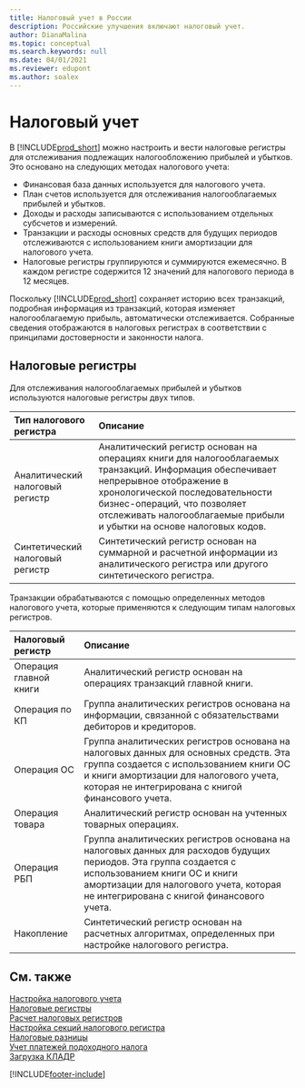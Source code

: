 ```yaml
---
title: Налоговый учет в России
description: Российские улучшения включают налоговый учет.
author: DianaMalina
ms.topic: conceptual
ms.search.keywords: null
ms.date: 04/01/2021
ms.reviewer: edupont
ms.author: soalex
---
```


# <a name="tax-accounting" />Налоговый учет

В [!INCLUDE[prod_short](../../includes/prod_short.md)] можно настроить и вести налоговые регистры для отслеживания подлежащих налогообложению прибылей и убытков. Это основано на следующих методах налогового учета:

- Финансовая база данных используется для налогового учета.
- План счетов используется для отслеживания налогооблагаемых прибылей и убытков.
- Доходы и расходы записываются с использованием отдельных субсчетов и измерений.
- Транзакции и расходы основных средств для будущих периодов отслеживаются с использованием книги амортизации для налогового учета.
- Налоговые регистры группируются и суммируются ежемесячно. В каждом регистре содержится 12 значений для налогового периода в 12 месяцев. 

Поскольку [!INCLUDE[prod_short](../../includes/prod_short.md)] сохраняет историю всех транзакций, подробная информация из транзакций, которая изменяет налогооблагаемую прибыль, автоматически отслеживается. Собранные сведения отображаются в налоговых регистрах в соответствии с принципами достоверности и законности налога.

## <a name="tax-registers" />Налоговые регистры

Для отслеживания налогооблагаемых прибылей и убытков используются налоговые регистры двух типов. 

| Тип налогового регистра      | Описание                                                  |
| :--------------------- | :----------------------------------------------------------- |
| Аналитический налоговый регистр  | Аналитический регистр основан на операциях книги для налогооблагаемых транзакций. Информация обеспечивает непрерывное отображение в хронологической последовательности бизнес-операций, что позволяет отслеживать налогооблагаемые прибыли и убытки на основе налоговых кодов. |
| Синтетический налоговый регистр | Синтетический регистр основан на суммарной и расчетной информации из аналитического регистра или другого синтетического регистра. |

Транзакции обрабатываются с помощью определенных методов налогового учета, которые применяются к следующим типам налоговых регистров. 

| Налоговый регистр         | Описание                                                  |
| :------------------- | :----------------------------------------------------------- |
| Операция главной книги | Аналитический регистр основан на операциях транзакций главной книги. |
| Операция по КП             | Группа аналитических регистров основана на информации, связанной с обязательствами дебиторов и кредиторов. |
| Операция ОС    | Группа аналитических регистров основана на налоговых данных для основных средств. Эта группа создается с использованием книги ОС и книги амортизации для налогового учета, которая не интегрирована с книгой финансового учета. |
| Операция товара           | Аналитический регистр основан на учтенных товарных операциях.      |
| Операция РБП | Группа аналитических регистров основана на налоговых данных для расходов будущих периодов. Эта группа создается с использованием книги ОС и книги амортизации для налогового учета, которая не интегрирована с книгой финансового учета. |
| Накопление         | Синтетический регистр основан на расчетных алгоритмах, определенных при настройке налогового регистра. |


## <a name="see-also" />См. также

[Настройка налогового учета](How-to-Set-Up-Tax-Accounting.md)  
[Налоговые регистры](Tax-Registers.md)  
[Расчет налоговых регистров](How-to-Create-Tax-Registers.md)  
[Настройка секций налогового регистра](How-to-Set-Up-Tax-Register-Sections.md)  
[Налоговые разницы](Tax-Differences.md)  
[Учет платежей подоходного налога](Accounting-for-personal-income-tax-payments.md)  
[Загрузка КЛАДР](Upload-KLADR.md)  


[!INCLUDE[footer-include](../../includes/footer-banner.md)]
